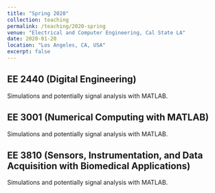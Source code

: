 ```yaml
---
title: "Spring 2020"
collection: teaching
permalink: /teaching/2020-spring
venue: "Electrical and Computer Engineering, Cal State LA"
date: 2020-01-20
location: "Los Angeles, CA, USA"
excerpt: false
---
```


## EE 2440 (Digital Engineering)

Simulations and potentially signal analysis with MATLAB.

## EE 3001 (Numerical Computing with MATLAB)

Simulations and potentially signal analysis with MATLAB.

## EE 3810 (Sensors, Instrumentation, and Data Acquisition with Biomedical Applications)

Simulations and potentially signal analysis with MATLAB.